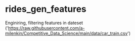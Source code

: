 # rides_gen_features
Enginiring, filtering features in dateset ('https://raw.githubusercontent.com/a-milenkin/Competitive_Data_Science/main/data/car_train.csv')
